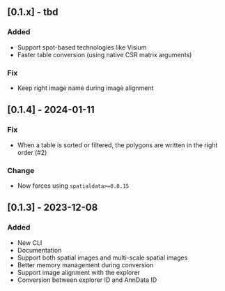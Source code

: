 ## [0.1.x] - tbd

### Added
- Support spot-based technologies like Visium
- Faster table conversion (using native CSR matrix arguments)

### Fix
- Keep right image name during image alignment

## [0.1.4] - 2024-01-11

### Fix
- When a table is sorted or filtered, the polygons are written in the right order (#2)

### Change
- Now forces using `spatialdata>=0.0.15`

## [0.1.3] - 2023-12-08

### Added
- New CLI
- Documentation
- Support both spatial images and multi-scale spatial images
- Better memory management during conversion
- Support image alignment with the explorer
- Conversion between explorer ID and AnnData ID